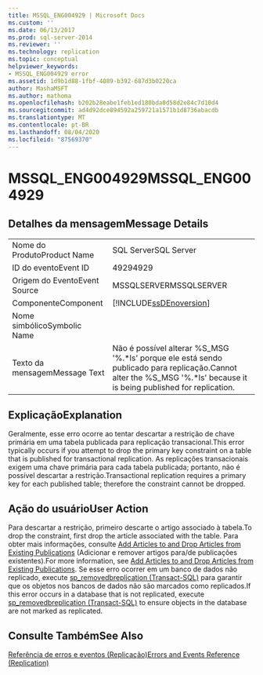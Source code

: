 ```yaml
---
title: MSSQL_ENG004929 | Microsoft Docs
ms.custom: ''
ms.date: 06/13/2017
ms.prod: sql-server-2014
ms.reviewer: ''
ms.technology: replication
ms.topic: conceptual
helpviewer_keywords:
- MSSQL_ENG004929 error
ms.assetid: 1d9b1d88-1fbf-4089-b392-687d3b0220ca
author: MashaMSFT
ms.author: mathoma
ms.openlocfilehash: b202b28eabe1feb1ed180bda0d58d2e84c7d10d4
ms.sourcegitcommit: ad4d92dce894592a259721a1571b1d8736abacdb
ms.translationtype: MT
ms.contentlocale: pt-BR
ms.lasthandoff: 08/04/2020
ms.locfileid: "87569370"
---
```

# <a name="mssql_eng004929"></a><span data-ttu-id="d5dce-102">MSSQL_ENG004929</span><span class="sxs-lookup"><span data-stu-id="d5dce-102">MSSQL_ENG004929</span></span>
    
## <a name="message-details"></a><span data-ttu-id="d5dce-103">Detalhes da mensagem</span><span class="sxs-lookup"><span data-stu-id="d5dce-103">Message Details</span></span>  
  
|||  
|-|-|  
|<span data-ttu-id="d5dce-104">Nome do Produto</span><span class="sxs-lookup"><span data-stu-id="d5dce-104">Product Name</span></span>|<span data-ttu-id="d5dce-105">SQL Server</span><span class="sxs-lookup"><span data-stu-id="d5dce-105">SQL Server</span></span>|  
|<span data-ttu-id="d5dce-106">ID do evento</span><span class="sxs-lookup"><span data-stu-id="d5dce-106">Event ID</span></span>|<span data-ttu-id="d5dce-107">4929</span><span class="sxs-lookup"><span data-stu-id="d5dce-107">4929</span></span>|  
|<span data-ttu-id="d5dce-108">Origem do Evento</span><span class="sxs-lookup"><span data-stu-id="d5dce-108">Event Source</span></span>|<span data-ttu-id="d5dce-109">MSSQLSERVER</span><span class="sxs-lookup"><span data-stu-id="d5dce-109">MSSQLSERVER</span></span>|  
|<span data-ttu-id="d5dce-110">Componente</span><span class="sxs-lookup"><span data-stu-id="d5dce-110">Component</span></span>|[!INCLUDE[ssDEnoversion](../../includes/ssdenoversion-md.md)]|  
|<span data-ttu-id="d5dce-111">Nome simbólico</span><span class="sxs-lookup"><span data-stu-id="d5dce-111">Symbolic Name</span></span>||  
|<span data-ttu-id="d5dce-112">Texto da mensagem</span><span class="sxs-lookup"><span data-stu-id="d5dce-112">Message Text</span></span>|<span data-ttu-id="d5dce-113">Não é possível alterar %S_MSG '%.\*ls' porque ele está sendo publicado para replicação.</span><span class="sxs-lookup"><span data-stu-id="d5dce-113">Cannot alter the %S_MSG '%.\*ls' because it is being published for replication.</span></span>|  
  
## <a name="explanation"></a><span data-ttu-id="d5dce-114">Explicação</span><span class="sxs-lookup"><span data-stu-id="d5dce-114">Explanation</span></span>  
 <span data-ttu-id="d5dce-115">Geralmente, esse erro ocorre ao tentar descartar a restrição de chave primária em uma tabela publicada para replicação transacional.</span><span class="sxs-lookup"><span data-stu-id="d5dce-115">This error typically occurs if you attempt to drop the primary key constraint on a table that is published for transactional replication.</span></span> <span data-ttu-id="d5dce-116">As replicações transacionais exigem uma chave primária para cada tabela publicada; portanto, não é possível descartar a restrição.</span><span class="sxs-lookup"><span data-stu-id="d5dce-116">Transactional replication requires a primary key for each published table; therefore the constraint cannot be dropped.</span></span>  
  
## <a name="user-action"></a><span data-ttu-id="d5dce-117">Ação do usuário</span><span class="sxs-lookup"><span data-stu-id="d5dce-117">User Action</span></span>  
 <span data-ttu-id="d5dce-118">Para descartar a restrição, primeiro descarte o artigo associado à tabela.</span><span class="sxs-lookup"><span data-stu-id="d5dce-118">To drop the constraint, first drop the article associated with the table.</span></span> <span data-ttu-id="d5dce-119">Para obter mais informações, consulte [Add Articles to and Drop Articles from Existing Publications](publish/add-articles-to-and-drop-articles-from-existing-publications.md) (Adicionar e remover artigos para/de publicações existentes).</span><span class="sxs-lookup"><span data-stu-id="d5dce-119">For more information, see [Add Articles to and Drop Articles from Existing Publications](publish/add-articles-to-and-drop-articles-from-existing-publications.md).</span></span> <span data-ttu-id="d5dce-120">Se esse erro ocorrer em um banco de dados não replicado, execute [sp_removedbreplication &#40;Transact-SQL&#41;](/sql/relational-databases/system-stored-procedures/sp-removedbreplication-transact-sql) para garantir que os objetos nos bancos de dados não são marcados como replicados.</span><span class="sxs-lookup"><span data-stu-id="d5dce-120">If this error occurs in a database that is not replicated, execute [sp_removedbreplication &#40;Transact-SQL&#41;](/sql/relational-databases/system-stored-procedures/sp-removedbreplication-transact-sql) to ensure objects in the database are not marked as replicated.</span></span>  
  
## <a name="see-also"></a><span data-ttu-id="d5dce-121">Consulte Também</span><span class="sxs-lookup"><span data-stu-id="d5dce-121">See Also</span></span>  
 [<span data-ttu-id="d5dce-122">Referência de erros e eventos &#40;Replicação&#41;</span><span class="sxs-lookup"><span data-stu-id="d5dce-122">Errors and Events Reference &#40;Replication&#41;</span></span>](errors-and-events-reference-replication.md)  
  
  
